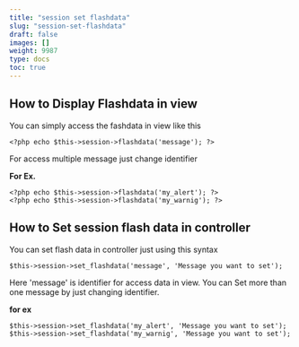```yaml
---
title: "session set flashdata"
slug: "session-set-flashdata"
draft: false
images: []
weight: 9987
type: docs
toc: true
---
```


## How to Display Flashdata in view
You can simply access the fashdata in view like this

    <?php echo $this->session->flashdata('message'); ?>
For access multiple message just change identifier

 **For Ex.** 

    <?php echo $this->session->flashdata('my_alert'); ?>
    <?php echo $this->session->flashdata('my_warnig'); ?>

## How to Set session flash data in controller
You can set flash data in controller just using this syntax

    $this->session->set_flashdata('message', 'Message you want to set');
Here 'message' is identifier for access data in view. You can Set more than one message by just changing identifier.

**for ex**

    $this->session->set_flashdata('my_alert', 'Message you want to set');
    $this->session->set_flashdata('my_warnig', 'Message you want to set');

